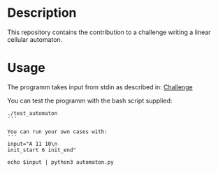 # Description
This repository contains the contribution to a challenge writing a linear cellular automaton.

# Usage
The programm takes input from stdin as described in: [Challenge](https://mailing.demcon.com/lp/decode-demcon-linear-cellular-automata)

You can test the programm with the bash script supplied:
```
./test_automaton
´´´

You can run your own cases with:
´´´
input="A 11 10\n
init_start 6 init_end"

echo $input | python3 automaton.py
```
